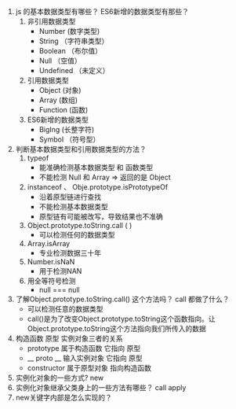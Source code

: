 1. js 的基本数据类型有哪些？ ES6新增的数据类型有那些？
   1. 非引用数据类型
      - Number (数字类型)
      - String （字符串类型）
      - Boolean （布尔值）
      - Null （空值）
      - Undefined （未定义）
   2. 引用数据类型
      - Object (对象)
      - Array (数组)
      - Function (函数)
   3. ES6新增的数据类型
      - BigIng (长整字符)
      - Symbol （符号型）
2. 判断基本数据类型和引用数据类型的方法？
   1. typeof 
      - 能准确检测基本数据类型 和 函数类型  
      - 不能检测 Null 和 Array  => 返回的是 Object
   2. instanceof   、 Obje.prototype.isPrototypeOf
      - 沿着原型链进行查找
      - 不能检测基本数据类型
      - 原型链有可能被改写，导致结果也不准确
   3. Object.prototype.toString.call ( )
      - 可以检测任何的数据类型
   4. Array.isArray
      - 专业检测数据三十年
   5. Number.isNaN
      - 用于检测NAN
   6. 用全等符号检测
      -  null === null
3. 了解Object.prototype.toString.call() 这个方法吗？ call 都做了什么？
   - 可以检测任意的数据类型
   - call()是为了改变Object.prototype.toString这个函数指向。让Object.prototype.toString这个方法指向我们所传入的数据
4. 构造函数 原型 实例对象三者的关系
   - prototype 属于构造函数 它指向 原型
   - __ proto __ 输入实例对象 它指向 原型
   - constructor 属于原型对象 指向构造函数
5. 实例化对象的一些方式? new
6. 实例化对象继承父类身上的一些方法有哪些？ call apply
7. new关键字内部是怎么实现的？